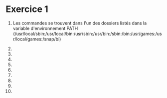 # Exercice 1

1. Les commandes se trouvent dans l'un des dossiers listés dans la variable d'environnement PATH (/usr/local/sbin:/usr/local/bin:/usr/sbin:/usr/bin:/sbin:/bin:/usr/games:/usr/local/games:/snap/bi)

2. 

3. 

4. 

5. 

6. 

7. 

8. 

9. 

10. 